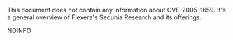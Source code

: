 This document does not contain any information about CVE-2005-1659. It's a general overview of Flexera's Secunia Research and its offerings.

NOINFO